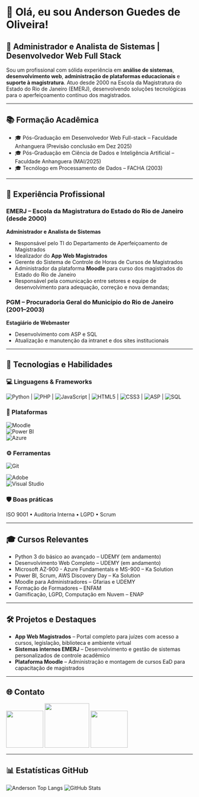 
# 👋 Olá, eu sou Anderson Guedes de Oliveira!

## 🎯 Administrador e Analista de Sistemas | Desenvolvedor Web Full Stack

Sou um profissional com sólida experiência em **análise de sistemas**, **desenvolvimento web**, **administração de plataformas educacionais** e **suporte à magistratura**. Atuo desde 2000 na Escola da Magistratura do Estado do Rio de Janeiro (EMERJ), desenvolvendo soluções tecnológicas para o aperfeiçoamento contínuo dos magistrados.

---

## 📚 Formação Acadêmica

- 🎓 Pós-Graduação em Desenvolvedor Web Full-stack – Faculdade Anhanguera (Previsão conclusão em Dez 2025)
- 🎓 Pós-Graduação em Ciência de Dados e Inteligência Artificial – Faculdade Anhanguera (MAI/2025)  
- 🎓 Tecnólogo em Processamento de Dados – FACHA (2003)

---

## 💼 Experiência Profissional

### EMERJ – Escola da Magistratura do Estado do Rio de Janeiro (desde 2000)  
**Administrador e Analista de Sistemas**

- Responsável pelo TI do Departamento de Aperfeiçoamento de Magistrados  
- Idealizador do **App Web Magistrados**  
- Gerente do Sistema de Controle de Horas de Cursos de Magistrados  
- Administrador da plataforma **Moodle** para curso dos magistrados do Estado do Rio de Janeiro
- Responsável pela comunicação entre setores e equipe de desenvolvimento para adequação, correção e nova demandas;

### PGM – Procuradoria Geral do Município do Rio de Janeiro (2001–2003)  
**Estagiário de Webmaster**

- Desenvolvimento com ASP e SQL  
- Atualização e manutenção da intranet e dos sites institucionais

---

## 🧰 Tecnologias e Habilidades

### 💻 Linguagens & Frameworks  
![Python](https://img.shields.io/badge/-Python-3776AB?style=flat&logo=python&logoColor=white)  | ![PHP](https://img.shields.io/badge/-PHP-777BB4?style=flat&logo=php&logoColor=white)  | ![JavaScript](https://img.shields.io/badge/-JavaScript-F7DF1E?style=flat&logo=javascript&logoColor=black)  | ![HTML5](https://img.shields.io/badge/-HTML5-E34F26?style=flat&logo=html5&logoColor=white)  | ![CSS3](https://img.shields.io/badge/-CSS3-1572B6?style=flat&logo=css3&logoColor=white)  | ![ASP](https://img.shields.io/badge/-ASP-00599C?style=flat&logo=dotnet&logoColor=white)  | ![SQL](https://img.shields.io/badge/-SQL-4479A1?style=flat&logo=mysql&logoColor=white)

### 🧩 Plataformas  
![Moodle](https://img.shields.io/badge/-Moodle-F98012?style=flat&logo=moodle&logoColor=white)  
![Power BI](https://img.shields.io/badge/-PowerBI-F2C811?style=flat&logo=powerbi&logoColor=black)  
![Azure](https://img.shields.io/badge/-Azure-0078D4?style=flat&logo=microsoftazure&logoColor=white)  
<!--![AWS](https://img.shields.io/badge/-AWS-232F3E?style=flat&logo=amazon-aws&logoColor=white)-->

### ⚙️ Ferramentas  
![Git](https://img.shields.io/badge/-Git-F05032?style=flat&logo=git&logoColor=white)  
<!--![Docker](https://img.shields.io/badge/-Docker-2496ED?style=flat&logo=docker&logoColor=white)  -->
![Adobe](https://img.shields.io/badge/-Adobe-FF0000?style=flat&logo=adobe&logoColor=white)  
![Visual Studio](https://img.shields.io/badge/-Visual%20Studio-5C2D91?style=flat&logo=visualstudio&logoColor=white)

### 🛡️ Boas práticas  
ISO 9001 • Auditoria Interna • LGPD • Scrum

---

## 🎓 Cursos Relevantes

- Python 3 do básico ao avançado – UDEMY (em andamento)  
- Desenvolvimento Web Completo – UDEMY (em andamento)  
- Microsoft AZ-900 - Azure Fundamentals e MS-900 – Ka Solution  
- Power BI, Scrum, AWS Discovery Day – Ka Solution  
- Moodle para Administradores – Gfarias e UDEMY  
- Formação de Formadores – ENFAM  
- Gamificação, LGPD, Computação em Nuvem – ENAP

---

## 🛠️ Projetos e Destaques

- **App Web Magistrados** – Portal completo para juízes com acesso a cursos, legislação, biblioteca e ambiente virtual  
- **Sistemas internos EMERJ** – Desenvolvimento e gestão de sistemas personalizados de controle acadêmico  
- **Plataforma Moodle** – Administração e montagem de cursos EaD para capacitação de magistrados

---

## 🌐 Contato

<a href="https://www.linkedin.com/in/anderson-oliveira-b6304753/" target="_blank"><img src="https://cdn.jsdelivr.net/gh/devicons/devicon@latest/icons/linkedin/linkedin-original-wordmark.svg" width="100px"></a>
<a href="https:/github.com/agoliveiraTJ" target="_blank"><img src="https://cdn.jsdelivr.net/gh/devicons/devicon@latest/icons/github/github-original-wordmark.svg" width="120px"/></a>
<a href="mailto:agoliveira@gmail.com" target="_blank" width="100px"><img src="https://www.svgrepo.com/show/394138/email.svg" width="100px"/></a>


---

## 📊 Estatísticas GitHub

![Anderson Top Langs](https://github-readme-stats.vercel.app/api/top-langs/?username=agoliveiraTJ&layout=compact)
![GitHub Stats](https://github-readme-stats.vercel.app/api?username=agoliveiraTJ&show_icons=true&theme=default)
